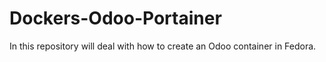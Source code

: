 # Dockers-Odoo-Portainer
In this repository will deal with how to create an Odoo container in Fedora.
